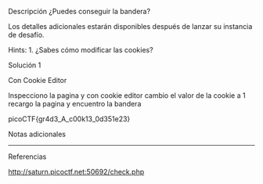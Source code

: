Descripción
¿Puedes conseguir la bandera?

Los detalles adicionales estarán disponibles después de lanzar su instancia de desafío.

Hints:
1.⁠ ⁠¿Sabes cómo modificar las cookies?


Solución 1

Con Cookie Editor

Inspecciono la pagina y con cookie editor cambio el valor de la cookie a 1 recargo la pagina y encuentro la bandera

picoCTF{gr4d3_A_c00k13_0d351e23}

Notas adicionales

--------------------


Referencias

http://saturn.picoctf.net:50692/check.php